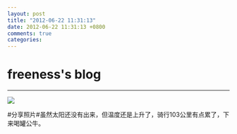 ```yaml
---
layout: post
title: "2012-06-22 11:31:13"
date: 2012-06-22 11:31:13 +0800
comments: true
categories: 
---
```


# freeness's blog

----------

![](http://okqmqrbgo.bkt.clouddn.com/201206221131131.jpg)

>
\#分享照片\#虽然太阳还没有出来，但温度还是上升了，骑行103公里有点累了，下来喝罐公牛。